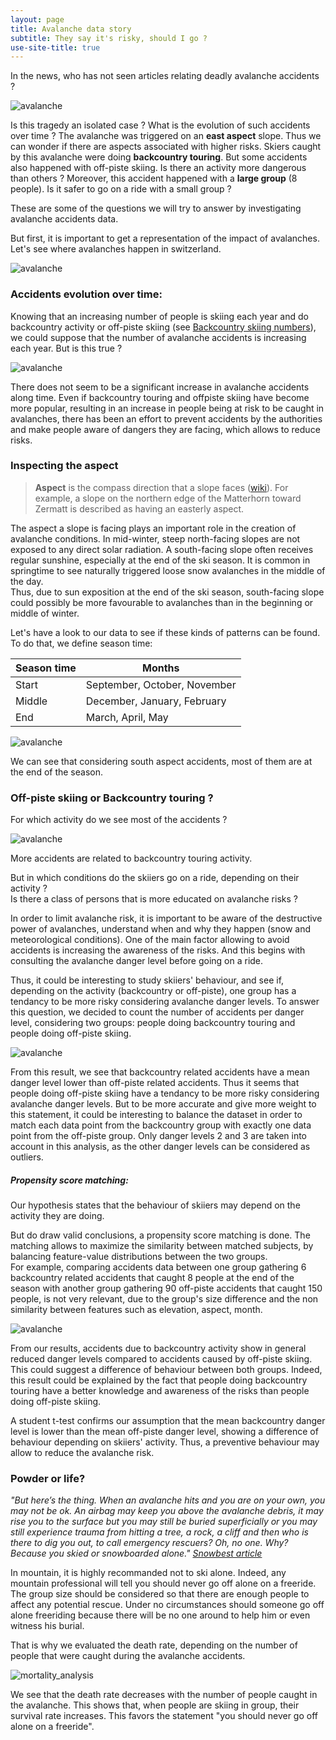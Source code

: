 ```yaml
---
layout: page
title: Avalanche data story
subtitle: They say it's risky, should I go ?
use-site-title: true
---
```


In the news, who has not seen articles relating deadly avalanche accidents ?

![avalanche](../img/accident_31_01_2015.jpg)

Is this tragedy an isolated case ?
What is the evolution of such accidents over time ?
The avalanche was triggered on an **east aspect** slope. Thus we can wonder if there are aspects associated with higher risks. 
Skiers caught by this avalanche were doing **backcountry touring**. But some accidents also happened with off-piste skiing. Is there an activity more dangerous than others ?
Moreover, this accident happened with a **large group** (8 people). Is it safer to go on a ride with a small group ?

These are some of the questions we will try to answer by investigating avalanche accidents data.

But first, it is important to get a representation of the impact of avalanches. Let's see where avalanches happen in switzerland.


![avalanche](../img/images_data_story/map.png)

### Accidents evolution over time:

Knowing that an increasing number of people is skiing each year and do backcountry activity or off-piste skiing (see [Backcountry skiing numbers](https://books.google.ch/books?id=V3BADwAAQBAJ)), we could suppose that the number of avalanche accidents is increasing each year. But is this true ?

![avalanche](../img/images_data_story/time_evolution.png)

There does not seem to be a significant increase in avalanche accidents along time. Even if backcountry touring and offpiste skiing have become more popular, resulting in an increase in people being at risk to be caught in avalanches, there has been an effort to prevent accidents by the authorities and make people aware of dangers they are facing, which allows to reduce risks.

### Inspecting the aspect

> **Aspect** is the compass direction that a slope faces ([wiki](https://en.wikipedia.org/wiki/Aspect_(geography))). For example, a slope on the northern edge of the Matterhorn toward Zermatt is described as having an easterly aspect.

The aspect a slope is facing plays an important role in the creation of avalanche conditions.
In mid-winter, steep north-facing slopes are not exposed to any direct solar radiation. A south-facing slope often receives regular sunshine, especially at the end of the ski season. It is common in springtime to see naturally triggered loose snow avalanches in the middle of the day.
<br>
Thus, due to sun exposition at the end of the ski season, south-facing slope could possibly be more favourable to avalanches than in the beginning or middle of winter.

Let's have a look to our data to see if these kinds of patterns can be found.
To do that, we define season time:

| Season time | Months                        |
| ----------- | ----------------------------- |
| Start       | September, October,  November |
| Middle      | December, January, February   |
| End         | March, April, May             |



![avalanche](../img/images_data_story/aspect_analysis.png)

We can see that considering south aspect accidents, most of them are at the end of the season.

###  Off-piste skiing or Backcountry touring ?

For which activity do we see most of the accidents ?

![avalanche](../img/images_data_story/activity_count.png)

More accidents are related to backcountry touring activity.

But in which conditions do the skiiers go on a ride, depending on their activity ?
<br>
Is there a class of persons that is more educated on avalanche risks ?

In order to limit avalanche risk, it is important to be aware of the destructive power of avalanches, understand when and why they happen (snow and meteorological conditions).
One of the main factor allowing to avoid accidents is increasing the awareness of the risks. And this begins with consulting the avalanche danger level before going on a ride.

Thus, it could be interesting to study skiiers' behaviour, and see if, depending on the activity (backcountry or off-piste), one group has a tendancy to be more risky considering avalanche danger levels.
To answer this question, we decided to count the number of accidents per danger level, considering two groups: people doing backcountry touring and people doing off-piste skiing.

![avalanche](../img/images_data_story/capture.jpg)

From this result, we see that backcountry related accidents have a mean danger level lower than off-piste related accidents. Thus it seems that people doing off-piste skiing have a tendancy to be more risky considering avalanche danger levels.
But to be more accurate and give more weight to this statement, it could be interesting to balance the dataset in order to match each data point from the backcountry group with exactly one data point from the off-piste group.
Only danger levels 2 and 3 are taken into account in this analysis, as the other danger levels can be considered as outliers.

##### Propensity score matching:

Our hypothesis states that the behaviour of skiiers may depend on the activity they are doing.

But do draw valid conclusions, a propensity score matching is done. The matching allows to maximize the similarity between matched subjects, by balancing feature-value distributions between the two groups.
<br> For example, comparing accidents data between one group gathering 6 backcountry related accidents that caught 8 people at the end of the season with another group gathering 90 off-piste accidents that caught 150 people, is not very relevant, due to the group's size difference and the non similarity between features such as elevation, aspect, month.

![avalanche](../img/images_data_story/activity_danger_level.png)

From our results, accidents due to backcountry activity show in general reduced danger levels compared to accidents caused by off-piste skiing. This could suggest a difference of behaviour between both groups. Indeed, this result could be explained by the fact that people doing backcountry touring have a better knowledge and awareness of the risks than people doing off-piste skiing.

A student t-test confirms our assumption that the mean backcountry danger level is lower than the mean off-piste danger level, showing a difference of behaviour depending on skiiers' activity.
Thus, a preventive behaviour may allow to reduce the avalanche risk.

### Powder or life?

_"But here’s the thing. When an avalanche hits and you are on your own, you may not be ok. An airbag may keep you above the avalanche debris, it may rise you to the surface but you may still be buried superficially or you may still experience trauma from hitting a tree, a rock, a cliff and then who is there to dig you out, to call emergency rescuers?
Oh, no one. Why? Because you skied or snowboarded alone." [Snowbest article](http://www.snowsbest.com/ski-or-board-off-piste-alone-dont-be-an-idiot/)_

In mountain, it is highly recommanded not to ski alone. Indeed, any mountain professional will tell you should never go off alone on a freeride. The group size should be considered so that there are enough people to affect any potential rescue. Under no circumstances should someone go off alone freeriding because there will be no one around to help him or even witness his burial.

That is why we evaluated the death rate, depending on the number of people that were caught during the avalanche accidents.

![mortality_analysis](../img/images_data_story/death_rate.png)

We see that the death rate decreases with the number of people caught in the avalanche. This shows that, when people are skiing in group, their survival rate increases. This favors the statement "you should never go off alone on a freeride".
